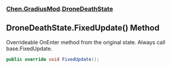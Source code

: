 
### [Chen.GradiusMod](./neHTXX+yFsk1RpXqjkv9zg 'Chen.GradiusMod').[DroneDeathState](./xJAgCLd-giFon2VUBQ5UVA 'Chen.GradiusMod.DroneDeathState')

## DroneDeathState.FixedUpdate() Method
Overrideable OnEnter method from the original state. Always call base.FixedUpdate.  
```csharp
public override void FixedUpdate();
```
